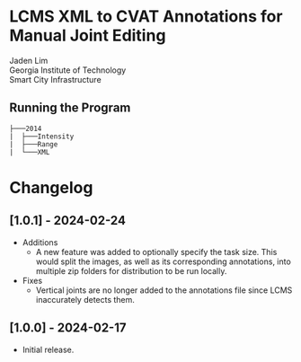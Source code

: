 # LCMS XML to CVAT Annotations for Manual Joint Editing
Jaden Lim  
Georgia Institute of Technology  
Smart City Infrastructure  

## Running the Program
```
├───2014  
|  ├───Intensity  
|  ├───Range  
|  └───XML  
```


# Changelog
## [1.0.1] - 2024-02-24
* Additions
    * A new feature was added to optionally specify the task size. This would split the images, as well as its corresponding annotations, into multiple zip folders for distribution to be run locally. 
* Fixes
    * Vertical joints are no longer added to the annotations file since LCMS inaccurately detects them.
## [1.0.0] - 2024-02-17
* Initial release. 

